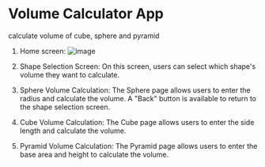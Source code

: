 # Volume Calculator App
 calculate volume of cube, sphere and pyramid
 
 1. Home screen:
   ![image](https://github.com/user-attachments/assets/377d938a-0994-40fe-882a-77ae8cbfa01a)

 3. Shape Selection Screen:
 On this screen, users can select which shape's volume they want to calculate.

4. Sphere Volume Calculation:
The Sphere page allows users to enter the radius and calculate the volume. A "Back" button is available to return to the shape selection screen.

5. Cube Volume Calculation:
The Cube page allows users to enter the side length and calculate the volume.

6. Pyramid Volume Calculation:
The Pyramid page allows users to enter the base area and height to calculate the volume.





